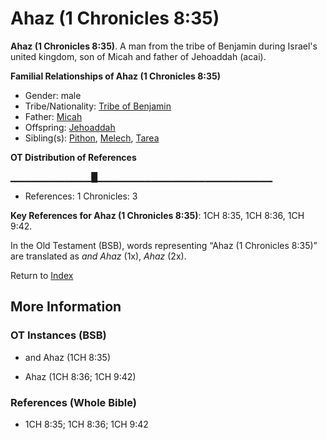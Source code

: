 # Ahaz (1 Chronicles 8:35)
**Ahaz (1 Chronicles 8:35)**. 
A man from the tribe of Benjamin during Israel's united kingdom, son of Micah and father of Jehoaddah (acai). 




**Familial Relationships of Ahaz (1 Chronicles 8:35)**


* Gender: male
* Tribe/Nationality: [Tribe of Benjamin](../../../groups/md/acai/Benjamin.md)
* Father: [Micah](Micah.2.md)
* Offspring: [Jehoaddah](Jehoaddah.md)
* Sibling(s): [Pithon](Pithon.md), [Melech](Melech.md), [Tarea](Tarea.md)


**OT Distribution of References**

▁▁▁▁▁▁▁▁▁▁▁▁█▁▁▁▁▁▁▁▁▁▁▁▁▁▁▁▁▁▁▁▁▁▁▁▁▁▁
* References: 1 Chronicles: 3



**Key References for Ahaz (1 Chronicles 8:35)**: 
1CH 8:35, 1CH 8:36, 1CH 9:42. 


In the Old Testament (BSB), words representing “Ahaz (1 Chronicles 8:35)” are translated as 
*and Ahaz* (1x), *Ahaz* (2x). 




Return to [Index](00-Index.md)

## More Information

### OT Instances (BSB)

* and Ahaz (1CH 8:35)

* Ahaz (1CH 8:36; 1CH 9:42)



### References (Whole Bible)

* 1CH 8:35; 1CH 8:36; 1CH 9:42



